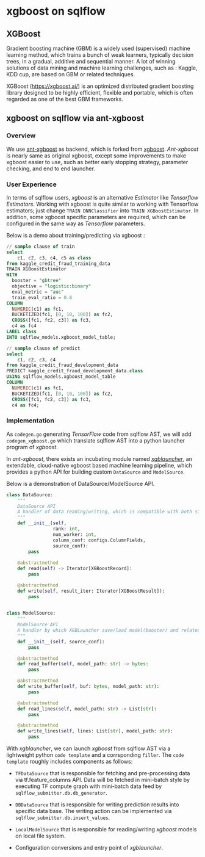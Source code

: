 # xgboost on sqlflow

## XGBoost 

Gradient boosting machine (GBM) is a widely used (supervised) machine learning method, 
which trains a bunch of weak learners, typically decision trees, 
in a gradual, additive and sequential manner. 
A lot of winning solutions of data mining and machine learning challenges, 
such as : Kaggle, KDD cup, are based on GBM or related techniques.

XGBoost (https://xgboost.ai/) is an optimized distributed gradient boosting library designed to be highly efficient, 
flexible and portable, which is often regarded as one of the best GBM frameworks.


## xgboost on sqlflow via ant-xgboost
   
### Overview

We use [ant-xgboost](https://github.com/alipay/ant-xgboost) as backend,
which is forked from [xgboost](https://github.com/dmlc/xgboost).
_Ant-xgboost_ is nearly same as original xgboost, 
except some improvements to make xgboost easier to use, 
such as better early stopping strategy, parameter checking, and end to end launcher.

### User Experience
    
In terms of sqlflow users, _xgboost_ is an alternative _Estimator_ like _Tensorflow Estimators_. 
Working with xgboost is quite similar to working with Tensorflow estimators; 
just change `TRAIN DNNClassifier` into `TRAIN XGBoostEstimator`. 
In addition, some xgboost specific parameters are required, 
which can be configured in the same way as _Tensorflow_ parameters. 

Below is a demo about training/predicting via xgboost :

```sql
// sample clause of train
select 
    c1, c2, c3, c4, c5 as class
from kaggle_credit_fraud_training_data
TRAIN XGBoostEstimator
WITH
  booster = "gbtree"
  objective = "logistic:binary"
  eval_metric = "auc"
  train_eval_ratio = 0.8
COLUMN
  NUMERIC(c1) as fc1,
  BUCKETIZED(fc1, [0, 10, 100]) as fc2,
  CROSS([fc1, fc2, c3]) as fc3,
  c4 as fc4
LABEL class
INTO sqlflow_models.xgboost_model_table;

// sample clause of predict
select 
    c1, c2, c3, c4
from kaggle_credit_fraud_development_data
PREDICT kaggle_credit_fraud_development_data.class
USING sqlflow_models.xgboost_model_table
COLUMN
  NUMERIC(c1) as fc1,
  BUCKETIZED(fc1, [0, 10, 100]) as fc2,
  CROSS([fc1, fc2, c3]) as fc3,
  c4 as fc4;
```

### Implementation

As `codegen.go` generating _TensorFlow_ code from sqlflow AST,
we will add `codegen_xgboost.go` which translate sqlflow AST into a python launcher program of _xgboost_. 

In _ant-xgboost_, there exists an incubating module named [_xgblauncher_](https://github.com/alipay/ant-xgboost/tree/ant_master/xgboost-launcher), 
an extendable, cloud-native xgboost based machine learning pipeline, 
which provides a python API for building custom `DataSource` and `ModelSource`.

Below is a demonstration of DataSource/ModelSource API.
 
```python
class DataSource:
    """
    DataSource API
    A handler of data reading/writing, which is compatible with both single-machine and distributed runtime.
    """
    def __init__(self, 
                 rank: int, 
                 num_worker: int,
                 column_conf: configs.ColumnFields,
                 source_conf):
        pass
        
    @abstractmethod
    def read(self) -> Iterator[XGBoostRecord]:
        pass

    @abstractmethod
    def write(self, result_iter: Iterator[XGBoostResult]):
        pass

    
class ModelSource:
    """
    ModelSource API
    A handler by which XGBLauncher save/load model(booster) and related information.
    """
    def __init__(self, source_conf):
        pass

    @abstractmethod
    def read_buffer(self, model_path: str) -> bytes:
        pass

    @abstractmethod
    def write_buffer(self, buf: bytes, model_path: str):
        pass

    @abstractmethod
    def read_lines(self, model_path: str) -> List[str]:
        pass

    @abstractmethod
    def write_lines(self, lines: List[str], model_path: str):
        pass
``` 


With _xgblauncher_, we can launch _xgboost_ from sqlflow AST via a lightweight python `code template` and a corrsponding `filler`.
The `code template` roughly includes  components as follows: 

* `TFDataSource` that is responsible for fetching and pre-processing data via tf.feature_columns API.
   Data will be fetched in mini-batch style by executing TF compute graph with mini-batch data feed by `sqlflow_submitter.db.db_generator`.

* `DBDataSource` that is responsible for writing prediction results into specific data base.
   The writing action can be implemented via `sqlflow_submitter.db.insert_values`.

* `LocalModelSource` that is responsible for reading/writing _xgboost_ models on local file system.

* Configuration conversions and entry point of _xgblauncher_.


